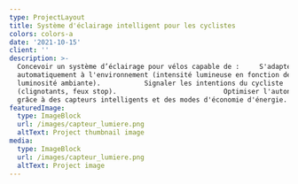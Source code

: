 ```yaml
---
type: ProjectLayout
title: Système d'éclairage intelligent pour les cyclistes
colors: colors-a
date: '2021-10-15'
client: ''
description: >-
  Concevoir un système d’éclairage pour vélos capable de :     S'adapter
  automatiquement à l'environnement (intensité lumineuse en fonction de la
  luminosité ambiante).           Signaler les intentions du cycliste
  (clignotants, feux stop).                           Optimiser l'autonomie
  grâce à des capteurs intelligents et des modes d'économie d'énergie.    
featuredImage:
  type: ImageBlock
  url: /images/capteur_lumiere.png
  altText: Project thumbnail image
media:
  type: ImageBlock
  url: /images/capteur_lumiere.png
  altText: Project image
---
```

